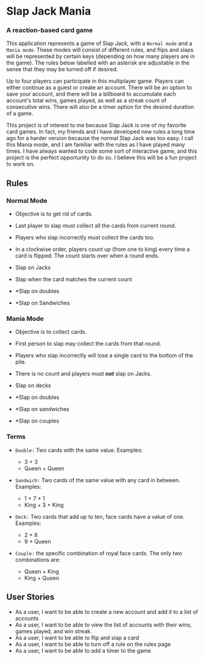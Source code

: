 # Slap Jack Mania

### A reaction-based card game


This application represents a game of Slap Jack, 
with a `Normal mode` and a `Mania mode`. These modes will consist of different rules, 
and flips and slaps will be represented by certain keys
(depending on how many players are in the game). The rules below labelled with an asterisk
are adjustable in the sense that they may be turned off if desired.

Up to four players can participate in this multiplayer game.
Players can either continue as a guest or create an account.
There will be an option to save your account, and there will be a billboard to
accumulate each account's total wins, games played, as well as a streak count
of consecutive wins. There will also be a timer option for the desired duration of a game.

This project is of interest to me because Slap Jack is one of my favorite card games.
In fact, my friends and I have developed new rules a long time ago for a harder version 
because the normal Slap Jack was too easy. I call this Mania mode, and I am familiar with the 
rules as I have played many times. I have always wanted to code some sort of interactive game,
and this project is the perfect opportunity to do so. 
I believe this will be a fun project to work on.

## Rules

### Normal Mode
- Objective is to get rid of cards.
- Last player to slap must collect all the cards from current round.
- Players who slap incorrectly must collect the cards too.
- In a clockwise order, players count up (from one to king) every time a card is flipped.
  The count starts over when a round ends.


- Slap on Jacks
- Slap when the card matches the current count
- *Slap on doubles
- *Slap on Sandwiches


### Mania Mode
- Objective is to collect cards.
- First person to slap may collect the cards from that round.
- Players who slap incorrectly will lose a single card to the bottom of the pile.
- There is no count and players must ***not*** slap on Jacks.


- Slap on decks 
- *Slap on doubles
- *Slap on sandwiches
- *Slap on couples 



### Terms

- `Double:` Two cards with the same value. Examples:
    - 3 + 3
    - Queen + Queen


- `Sandwich:` Two cards of the same value with any card in between. Examples:
    - 1 + 7 + 1
    - King + 3 + King

    
- `Deck:` Two cards that add up to ten, face cards have a value of one. Examples:
  - 2 + 8
  - 9 + Queen


- `Couple:` the specific combination of royal face cards. The only two combinations are:
    - Queen + King
    - King + Queen


## User Stories
- As a user, I want to be able to create a new account and add it to a list of accounts
- As a user, I want to be able to view the list of accounts with their wins,
games played, and win streak.
- As a user, I want to be able to flip and slap a card
- As a user, I want to be able to turn off a rule on the rules page
- As a user, I want to be able to add a timer to the game